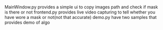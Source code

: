 MainWindow.py provides a simple ui to copy images path and check if mask is there or not
frontend.py provides live video capturing to tell whether you have wore a mask or not(not that accurate)
demo.py have two samples that provides demo of algo
